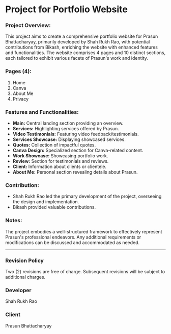 # Project for Portfolio Website

### Project Overview:
This project aims to create a comprehensive portfolio website for Prasun Bhattacharyay, primarily developed by Shah Rukh Rao, with potential contributions from Bikash, enriching the website with enhanced features and functionalities. The website comprises 4 pages and 10 distinct sections, each tailored to exhibit various facets of Prasun's work and identity.

### Pages (4):
1. Home
2. Canva
3. About Me
4. Privacy

### Features and Functionalities:
- **Main:** Central landing section providing an overview.
- **Services:** Highlighting services offered by Prasun.
- **Video Testimonials:** Featuring video feedback/testimonials.
- **Services Showcase:** Displaying showcased services.
- **Quotes:** Collection of impactful quotes.
- **Canva Design:** Specialized section for Canva-related content.
- **Work Showcase:** Showcasing portfolio work.
- **Review:** Section for testimonials and reviews.
- **Client:** Information about clients or clientele.
- **About Me:** Personal section revealing details about Prasun.

### Contribution:
- Shah Rukh Rao led the primary development of the project, overseeing the design and implementation.
- Bikash provided valuable contributions.

### Notes:
The project embodies a well-structured framework to effectively represent Prasun's professional endeavors. Any additional requirements or modifications can be discussed and accommodated as needed.

---

### Revision Policy
Two (2) revisions are free of charge. Subsequent revisions will be subject to additional charges.


### Developer
Shah Rukh Rao

### Client
Prasun Bhattacharyay
